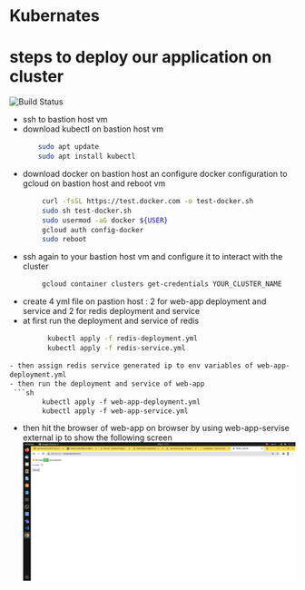 # Kubernates
# steps to deploy our application on cluster 
![Build Status](https://www.okd.io/img/logo-kubernetes-horizontal-color.png)
- ssh to bastion host vm 
- download kubectl on bastion host vm
 ```sh
        sudo apt update 
        sudo apt install kubectl
```
- download docker on bastion host an configure docker configuration to gcloud on bastion host and reboot vm
```sh
        curl -fsSL https://test.docker.com -o test-docker.sh 
        sudo sh test-docker.sh
        sudo usermod -aG docker ${USER}
        gcloud auth config-docker
        sudo reboot
```
- ssh again to your bastion host vm and configure it to interact with the cluster 
```sh
        gcloud container clusters get-credentials YOUR_CLUSTER_NAME
```
- create 4 yml file on pastion host : 2 for web-app deployment and service and 2 for redis deployment and service
- at first run the deployment and service of redis 
  ```sh
        kubectl apply -f redis-deployment.yml
        kubectl apply -f redis-service.yml
```
- then assign redis service generated ip to env variables of web-app-deployment.yml 
- then run the deployment and service of web-app
 ```sh
        kubectl apply -f web-app-deployment.yml
        kubectl apply -f web-app-service.yml
 ```
- then hit the browser of web-app on browser by using web-app-servise external ip to show the following screen 
![Build Status](https://github.com/sambo2021/GCP-Terraform-Kubernates-Task/blob/main/screen-shots/web-app.png?raw=true)






